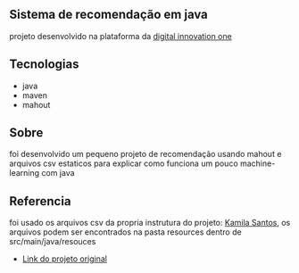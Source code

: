 ## Sistema de recomendação em java

projeto desenvolvido na plataforma da [digital innovation one](https://digitalinnovation.one/)  

## Tecnologias

+ java
+ maven
+ mahout

## Sobre

foi desenvolvido um pequeno projeto de recomendação usando mahout e arquivos csv estaticos 
para explicar como funciona um pouco machine-learning com java

## Referencia

foi usado os arquivos csv da propria instrutura do projeto: [Kamila Santos](https://github.com/Kamilahsantos),
 os arquivos podem ser encontrados na pasta resources dentro de src/main/java/resouces 
+ [Link do projeto original](https://github.com/Kamilahsantos/sistema-de-recomendacao-java-mahout) 